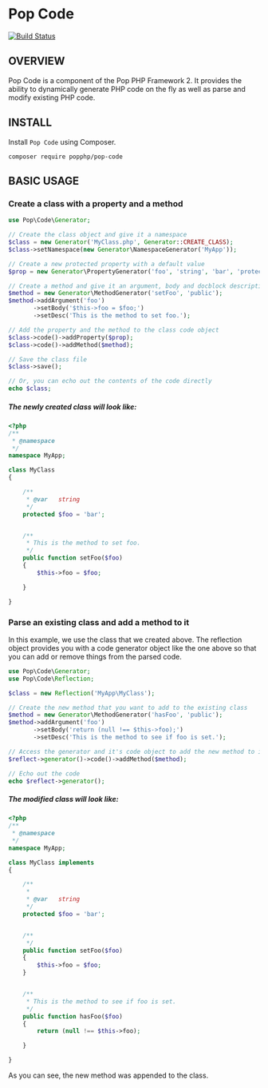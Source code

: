 Pop Code
========

[![Build Status](https://travis-ci.org/popphp/pop-code.svg?branch=master)](https://travis-ci.org/popphp/pop-code)

OVERVIEW
--------
Pop Code is a component of the Pop PHP Framework 2. It provides the ability to dynamically generate
PHP code on the fly as well as parse and modify existing PHP code.

INSTALL
-------

Install `Pop Code` using Composer.

    composer require popphp/pop-code

BASIC USAGE
-----------

### Create a class with a property and a method

```php
use Pop\Code\Generator;

// Create the class object and give it a namespace
$class = new Generator('MyClass.php', Generator::CREATE_CLASS);
$class->setNamespace(new Generator\NamespaceGenerator('MyApp'));

// Create a new protected property with a default value
$prop = new Generator\PropertyGenerator('foo', 'string', 'bar', 'protected');

// Create a method and give it an argument, body and docblock description
$method = new Generator\MethodGenerator('setFoo', 'public');
$method->addArgument('foo')
       ->setBody('$this->foo = $foo;')
       ->setDesc('This is the method to set foo.');

// Add the property and the method to the class code object
$class->code()->addProperty($prop);
$class->code()->addMethod($method);

// Save the class file
$class->save();

// Or, you can echo out the contents of the code directly
echo $class;
```

##### The newly created class will look like:

```php
<?php
/**
 * @namespace 
 */
namespace MyApp;

class MyClass
{

    /**
     * @var   string
     */
    protected $foo = 'bar';


    /**
     * This is the method to set foo.
     */
    public function setFoo($foo)
    {
        $this->foo = $foo;

    }

}
```

### Parse an existing class and add a method to it

In this example, we use the class that we created above. The reflection object provides
you with a code generator object like the one above so that you can add or remove things
from the parsed code.

```php
use Pop\Code\Generator;
use Pop\Code\Reflection;

$class = new Reflection('MyApp\MyClass');

// Create the new method that you want to add to the existing class
$method = new Generator\MethodGenerator('hasFoo', 'public');
$method->addArgument('foo')
       ->setBody('return (null !== $this->foo);')
       ->setDesc('This is the method to see if foo is set.');

// Access the generator and it's code object to add the new method to it
$reflect->generator()->code()->addMethod($method);

// Echo out the code
echo $reflect->generator();
```

##### The modified class will look like:

```php
<?php
/**
 * @namespace 
 */
namespace MyApp;

class MyClass implements 
{

    /**
     * 
     * @var   string
     */
    protected $foo = 'bar';


    /**
     */
    public function setFoo($foo)
    {
        $this->foo = $foo;
    }


    /**
     * This is the method to see if foo is set.
     */
    public function hasFoo($foo)
    {
        return (null !== $this->foo);

    }

}
```

As you can see, the new method was appended to the class.
